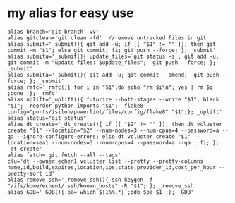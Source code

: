 # my alias for easy use
	alias branch='git branch -vv'
	alias gitclean='git clean -fd'  //remove untracked files in git
	alias submit='_submit(){ git add -u; if [[ "$1" != "" ]]; then git commit -m "$1"; else git commit; fi; git push --force; }; _submit'
	alias submitu='_submit(){ update_files=`git status -s`; git add -u; git commit -m "update files: $update_files";  git push --force; }; _submit'
	alias submita='_submit(){ git add -u; git commit --amend;  git push --force; }; _submit'
	alias rmfc='_rmfc(){ for i in "$1";do echo "rm $i\n"; yes | rm $i ;done ;}; _rmfc'
	alias uplift='_uplift(){ futurize --both-stages --write "$1"; black "$1";  reorder-python-imports "$1";  flake8 --config="ports/isilon/powerlint/files/config/flake8" "$1";}; _uplift'
	alias status="git status"
	alias dt_create='_dt_create(){ if [[ "$2" != "" ]]; then dt vcluster create "$1" --location="$2" --num-nodes=3 --num-cpus=4 --password=a --qa --ignore-configure-errors; else dt vcluster create "$1" --location=sea1 --num-nodes=3 --num-cpus=4 --password=a --qa ; fi; }; _dt_create'
	alias fetch='git fetch --all --tags'
	clu='dt --owner echen1 vcluster list --pretty --pretty-columns name,id,build,expires,location,ips,state,provider_id,cost_per_hour --pretty-sort id'
	alias remove_ssh='_remove_ssh(){ ssh-keygen -f "/ifs/home/echen1/.ssh/known_hosts" -R "$1"; }; _remove_ssh'
	alias GDB='_GDB(){ pa=`which ${1%%.*}`;gdb $pa $1 ;}; _GDB'
	